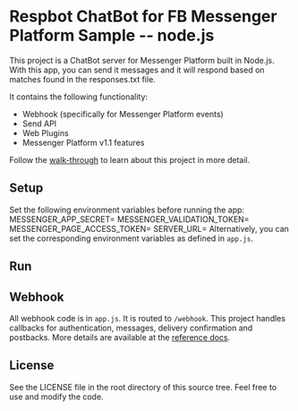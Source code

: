 # Respbot ChatBot for FB Messenger Platform Sample -- node.js

This project is a ChatBot server for Messenger Platform built in Node.js. With this app, you can send it messages and it will respond based on matches found in the responses.txt file.

It contains the following functionality:

* Webhook (specifically for Messenger Platform events)
* Send API
* Web Plugins
* Messenger Platform v1.1 features

Follow the [walk-through](https://developers.facebook.com/docs/messenger-platform/quickstart) to learn about this project in more detail.

## Setup

Set the following environment variables before running the app:
MESSENGER_APP_SECRET=<app secret>
MESSENGER_VALIDATION_TOKEN=<user defined token>
MESSENGER_PAGE_ACCESS_TOKEN=<FB page access token>
SERVER_URL=<hosting URL>
Alternatively, you can set the corresponding environment variables as defined in `app.js`.

## Run

## Webhook

All webhook code is in `app.js`. It is routed to `/webhook`. This project handles callbacks for authentication, messages, delivery confirmation and postbacks. More details are available at the [reference docs](https://developers.facebook.com/docs/messenger-platform/webhook-reference).

## License

See the LICENSE file in the root directory of this source tree. Feel free to use and modify the code.
